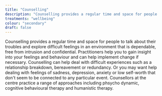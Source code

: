 ```yaml
---
title: "Counselling"
description: "Counselling provides a regular time and space for people to talk about their troubles and explore difficult feelings in an environment that is dependable."
treatments: "wellbeing"
colour: "secondary"
draft: false
---
```


Counselling provides a regular time and space for people to talk about their troubles and explore difficult feelings in an environment that is dependable, free from intrusion and confidential.   Practitioners help you to gain insight into your feelings and behaviour and can help implement change if necessary.  Counselling can help deal with difficult experiences such as a relationship breakdown, bereavement or redundancy. Or you may want help dealing with feelings of sadness, depression, anxiety or low self-worth that don't seem to be connected to any particular event. Counsellors at the centre practice a range of approaches including phsycho dynamic, cognitive behavioural therapy and humanistic therapy.